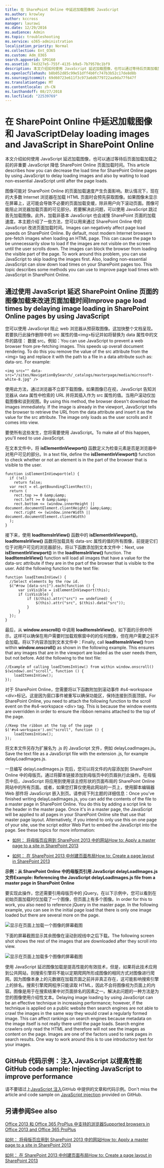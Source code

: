 ```yaml
---
title: 在 SharePoint Online 中延迟加载图像和 JavaScript
ms.author: krowley
author: kccross
manager: laurawi
ms.date: 12/29/2016
ms.audience: Admin
ms.topic: troubleshooting
ms.service: o365-administration
localization_priority: Normal
ms.collection: Ent_O365
ms.custom: Adm_O365
search.appverid: SPO160
ms.assetid: 74d327e5-755f-4135-b9a5-7b79578c1bf9
description: 本文介绍如何使用 JavaScript 延迟加载图像，也可以通过等待后页面加载加载之前的非重要 JavaScript 降低 SharePoint Online 页面加载时间。
ms.openlocfilehash: b8b052d85c99e51dff4b0fc747b3b52c17de8d8b
ms.sourcegitcommit: 69d60723e611f3c973a6d6779722aa9da77f647f
ms.translationtype: MT
ms.contentlocale: zh-CN
ms.lasthandoff: 08/27/2018
ms.locfileid: "22539769"
---
```

# <a name="delay-loading-images-and-javascript-in-sharepoint-online"></a><span data-ttu-id="95d64-103">在 SharePoint Online 中延迟加载图像和 JavaScript</span><span class="sxs-lookup"><span data-stu-id="95d64-103">Delay loading images and JavaScript in SharePoint Online</span></span>

<span data-ttu-id="95d64-104">本文介绍如何使用 JavaScript 延迟加载图像，也可以通过等待后页面加载加载之前的非重要 JavaScript 降低 SharePoint Online 页面加载时间。</span><span class="sxs-lookup"><span data-stu-id="95d64-104">This article describes how you can decrease the load time for SharePoint Online pages by using JavaScript to delay loading images and also by waiting to load non-essential JavaScript until after the page loads.</span></span> 
  
<span data-ttu-id="95d64-p101">图像可能对 SharePoint Online 的页面加载速度产生负面影响。默认情况下，现在的大多数 Internet 浏览器在加载 HTML 页面时会预先获取图像。如果图像未显示在屏幕上，这可能会导致不必要的页面加载变缓，除非用户向下滚动页面。图像可能阻止浏览器加载页面的可见部分。若要解决此问题，可以使用 JavaScript 跳过首先加载图像。此外，加载非基本 JavaScript 也会减慢 SharePoint 页面的加载速度。本主题介绍了一些方法，您可以用来通过 SharePoint Online 中的 JavaScript 改进页面加载时间。</span><span class="sxs-lookup"><span data-stu-id="95d64-p101">Images can negatively affect page load speeds on SharePoint Online. By default, most modern Internet browsers pre-fetch images when loading an HTML page. This can cause the page to be unnecessarily slow to load if the images are not visible on the screen until the user scrolls down. The images can block the browser from loading the visible part of the page. To work around this problem, you can use JavaScript to skip loading the images first. Also, loading non-essential JavaScript can slow down load times on your SharePoint pages too. This topic describes some methods you can use to improve page load times with JavaScript in SharePoint Online.</span></span> 
  
## <a name="improve-page-load-times-by-delaying-image-loading-in-sharepoint-online-pages-by-using-javascript"></a><span data-ttu-id="95d64-112">通过使用 JavaScript 延迟 SharePoint Online 页面的图像加载来改进页面加载时间</span><span class="sxs-lookup"><span data-stu-id="95d64-112">Improve page load times by delaying image loading in SharePoint Online pages by using JavaScript</span></span>

<span data-ttu-id="95d64-p102">您可以使用 JavaScript 阻止 web 浏览器从预获取图像。这加快整个文档呈现。若要执行此操作删除中的 src 属性的值\<img\>标记并如将替换为 data 属性中的文件的路径： 数据 src。例如：</span><span class="sxs-lookup"><span data-stu-id="95d64-p102">You can use JavaScript to prevent a web browser from pre-fetching images. This speeds up overall document rendering. To do this you remove the value of the src attribute from the \<img\> tag and replace it with the path to a file in a data attribute such as: data-src. For example:</span></span>
  
```
<img src="" data-src="/sites/NavigationBySearch/_catalogs/masterpage/media/microsoft-white-8.jpg" />
```

<span data-ttu-id="95d64-p103">使用此方法，通过浏览器不立即下载图像。如果图像已在视，JavaScript 告知浏览器从 data 属性中检索的 URL 并将其插入作为 src 属性的值。当用户滚动仅加载图像和谈到视图。</span><span class="sxs-lookup"><span data-stu-id="95d64-p103">By using this method, the browser doesn't download the images immediately. If the image is already in the viewport, JavaScript tells the browser to retrieve the URL from the data attribute and insert it as the value for the src attribute. The image only loads as the user scrolls and it comes into view.</span></span>
  
<span data-ttu-id="95d64-119">要使所有这些发生，您将需要使用 JavaScript。</span><span class="sxs-lookup"><span data-stu-id="95d64-119">To make all of this happen, you'll need to use JavaScript.</span></span>
  
<span data-ttu-id="95d64-120">在文本文件中，将 **isElementInViewport()** 函数定义为检查元素是否是浏览器中对用户可见的部分。</span><span class="sxs-lookup"><span data-stu-id="95d64-120">In a text file, define the **isElementInViewport()** function to check whether or not an element is in the part of the browser that is visible to the user.</span></span> 
  
```
function isElementInViewport(el) {
  if (!el)
    return false;
  var rect = el.getBoundingClientRect();
  return (
    rect.top >= 0 &amp;&amp;
    rect.left >= 0 &amp;&amp;
    rect.bottom <= (window.innerHeight || document.documentElement.clientHeight) &amp;&amp;
    rect.right <= (window.innerWidth || document.documentElement.clientWidth) 
  );
}

```

<span data-ttu-id="95d64-p104">接下来，使用 **loadItemsInView()** 函数中的 **isElementInViewport()**。**loadItemsInView()** 函数将加载具有 data-src 属性的值的所有图像，前提是它们位于对用户可见的浏览器部分。将以下函数添加到文本文件中：</span><span class="sxs-lookup"><span data-stu-id="95d64-p104">Next, use **isElementInViewport()** in the **loadItemsInView()** function. The **loadItemsInView()** function will load all images that have a value for the data-src attribute if they are in the part of the browser that is visible to the user. Add the following function to the text file:</span></span> 
  
```
function loadItemsInView() {
  //Select elements by the row id.
  $("#row [data-src]").each(function () {
      var isVisible = isElementInViewport(this);
      if (isVisible) {
          if ($(this).attr("src") == undefined) {
              $(this).attr("src", $(this).data("src"));
          }
      }
  });
}
```

<span data-ttu-id="95d64-p105">最后，从 **window.onscroll()** 中调用 **loadItemsInView()**，如下面的示例中所示。这样可以确保在用户需要时加载观察窗中的的任何图像，但在用户需要之前不会加载。将以下内容添加到文本文件中：</span><span class="sxs-lookup"><span data-stu-id="95d64-p105">Finally, call **loadItemsInView()** from within **window.onscroll()** as shown in the following example. This ensures that any images that are in the viewport are loaded as the user needs them, but not before. Add the following to the text file:</span></span> 
  
```
//Example of calling loadItemsInView() from within window.onscroll()
$(window).on("scroll", function () {
    loadItemsInView();
});

```

<span data-ttu-id="95d64-p106">对于 SharePoint Online，您需要将以下函数附加到滚动事件 #s4-workspace \<div\>标记。这是因为窗口事件被重写以确保功能区，保持连接到页面顶部。</span><span class="sxs-lookup"><span data-stu-id="95d64-p106">For SharePoint Online, you need to attach the following function to the scroll event on the #s4-workspace \<div\> tag. This is because the window events are overridden in order to ensure the ribbon remains attached to the top of the page.</span></span>
  
```
//Keep the ribbon at the top of the page
$('#s4-workspace').on("scroll", function () {
    loadItemsInView();
});
```

<span data-ttu-id="95d64-129">将文本文件另存为扩展名为 .js 的 JavaScript 文件，例如 delayLoadImages.js。</span><span class="sxs-lookup"><span data-stu-id="95d64-129">Save the text file as a JavaScript file with the extension .js, for example delayLoadImages.js.</span></span>
  
<span data-ttu-id="95d64-p107">一旦编写 delayLoadImages.js 完后，您可以将文件的内容添加到 SharePoint Online 中的母版页。通过将脚本链接添加到母版页中的页眉执行此操作。在母版页中后，JavaScript 将应用到使用该主控形状的页面布局的 SharePoint Online 网站中的所有页面。或者，如果您打算仅使用此网站的一页上，使用脚本编辑器 Web 部件将 JavaScript 嵌入到页。请参阅下列主题的详细信息：</span><span class="sxs-lookup"><span data-stu-id="95d64-p107">Once you've finished writing delayLoadImages.js, you can add the contents of the file to a master page in SharePoint Online. You do this by adding a script link to the header in the master page. Once it's in a master page, the JavaScript will be applied to all pages in your SharePoint Online site that use that master page layout. Alternatively, if you intend to only use this on one page of your site, use the script editor Web Part to embed the JavaScript into the page. See these topics for more information:</span></span>
  
- [<span data-ttu-id="95d64-135">如何： 将母版页应用到 SharePoint 2013 中的网站</span><span class="sxs-lookup"><span data-stu-id="95d64-135">How to: Apply a master page to a site in SharePoint 2013</span></span>](https://go.microsoft.com/fwlink/p/?LinkId=525627)
    
- [<span data-ttu-id="95d64-136">如何： 在 SharePoint 2013 中创建页面布局</span><span class="sxs-lookup"><span data-stu-id="95d64-136">How to: Create a page layout in SharePoint 2013</span></span>](https://go.microsoft.com/fwlink/p/?LinkId=525628)
    
 <span data-ttu-id="95d64-137">**示例：从 SharePoint Online 中的母版页引用 JavaScript delayLoadImages.js 文件**</span><span class="sxs-lookup"><span data-stu-id="95d64-137">**Example: Referencing the JavaScript delayLoadImages.js file from a master page in SharePoint Online**</span></span>
  
<span data-ttu-id="95d64-p108">要实现此操作，您还需要引用母版页中的 jQuery。在以下示例中，您可以看到在初始页面加载时仅加载了一个图像，但页面上有多个图像。</span><span class="sxs-lookup"><span data-stu-id="95d64-p108">In order for this to work, you also need to reference jQuery in the master page. In the following example, you can see in the initial page load that there is only one image loaded but there are several more on the page.</span></span>
  
![显示在页面上加载一个图像的屏幕截图](media/3d177ddb-67e5-43a7-b327-c9f9566ca937.png)
  
<span data-ttu-id="95d64-141">下面的屏幕截图显示其余图像在滚动到视线中之后下载。</span><span class="sxs-lookup"><span data-stu-id="95d64-141">The following screen shot shows the rest of the images that are downloaded after they scroll into view.</span></span>
  
![显示在页面上加载多个图像的屏幕截图](media/95eb2b14-f6a1-4eac-a5cb-96097e49514c.png)
  
<span data-ttu-id="95d64-p109">使用 JavaScript 延迟图像加载是提高性能的有效技术，但是，如果将此技术应用到公共网站，则搜索引擎将不能以定期爬网所形成图像的相同方式对图像进行爬网。因为图像本身上的元数据在加载页面之前并非真正存在，这可能影响搜索引擎上的排名。搜索引擎爬网程序只能读取 HTML，因此不会将图像视为页面上的内容。图像是用于在搜索结果中对页面排名的因素之一。解决此问题的一种方法是为您的图像使用介绍性文本。</span><span class="sxs-lookup"><span data-stu-id="95d64-p109">Delaying image loading by using JavaScript can be an effective technique in increasing performance; however, if the technique is applied on a public website then search engines are not able to crawl the images in the same way they would crawl a regularly formed image. This can affect rankings on search engines because metadata on the image itself is not really there until the page loads. Search engine crawlers only read the HTML and therefore will not see the images as content on the page. Images are one of the factors used to rank pages in search results. One way to work around this is to use introductory text for your images.</span></span>
  
## <a name="github-code-sample-injecting-javascript-to-improve-performance"></a><span data-ttu-id="95d64-148">GitHub 代码示例：注入 JavaScript 以提高性能</span><span class="sxs-lookup"><span data-stu-id="95d64-148">GitHub code sample: Injecting JavaScript to improve performance</span></span>

<span data-ttu-id="95d64-149">请不要错过上[JavaScript 注入](https://go.microsoft.com/fwlink/p/?LinkId=524759)GitHub 中提供的文章和代码示例。</span><span class="sxs-lookup"><span data-stu-id="95d64-149">Don't miss the article and code sample on [JavaScript injection](https://go.microsoft.com/fwlink/p/?LinkId=524759) provided on GitHub.</span></span> 
  
## <a name="see-also"></a><span data-ttu-id="95d64-150">另请参阅</span><span class="sxs-lookup"><span data-stu-id="95d64-150">See also</span></span>

[<span data-ttu-id="95d64-151">Office 2013 和 Office 365 ProPlus 中支持的浏览器</span><span class="sxs-lookup"><span data-stu-id="95d64-151">Supported browsers in Office 2013 and Office 365 ProPlus</span></span>](https://support.office.com/article/57342811-0dc4-4316-b773-20082ced8a82)
  
[<span data-ttu-id="95d64-152">如何： 将母版页应用到 SharePoint 2013 中的网站</span><span class="sxs-lookup"><span data-stu-id="95d64-152">How to: Apply a master page to a site in SharePoint 2013</span></span>](https://go.microsoft.com/fwlink/p/?LinkId=525627)
  
[<span data-ttu-id="95d64-153">如何： 在 SharePoint 2013 中创建页面布局</span><span class="sxs-lookup"><span data-stu-id="95d64-153">How to: Create a page layout in SharePoint 2013</span></span>](https://go.microsoft.com/fwlink/p/?LinkId=525628)

